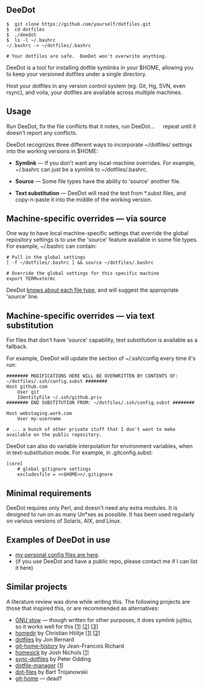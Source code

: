 ## DeeDot ##

    $  git clone https://github.com/yourself/dotfiles.git
    $  cd dotfiles
    $  ./deedot
    $  ls -l ~/.bashrc
    ~/.bashrc -> ~/dotfiles/.bashrc

    # Your dotfiles are safe.  DeeDot won't overwrite anything.

DeeDot is a tool for installing dotfile symlinks in your $HOME, allowing you to keep your versioned dotfiles under a single directory.

Host your dotfiles in any version control system (eg. Git, Hg, SVN, even rsync), and voila, your dotfiles are available across multiple machines.

## Usage ##

Run DeeDot, fix the file conflicts that it notes, run DeeDot...   repeat until it doesn't report any conflicts.

DeeDot recognizes three different ways to incorporate ~/dotfiles/ settings into the working versions in $HOME:

* **Symlink** — If you don't want any local-machine overrides. For example, ~/.bashrc can just be a symlink to ~/dotfiles/.bashrc.

* **Source** — Some file types have the ability to 'source' another file.

* **Text substitution** — DeeDot will read the text from *.subst files, and copy-n-paste it into the middle of the working version.
  
## Machine-specific overrides — via source ##

One way to have local machine-specific settings that override the global repository settings is to use the 'source' feature available in some file types.  For example, ~/.bashrc can contain:

    # Pull in the global settings
    [ -f ~/dotfiles/.bashrc ] && source ~/dotfiles/.bashrc

    # Override the global settings for this specific machine
    export TERM=xtermc

DeeDot [knows about each file type](https://github.com/DeeNewcum/deedot/blob/f0e7bfcef3344eb4dc05f95f223aafc73cb9d11c/deedot#L129-136), and will suggest the appropriate 'source' line.

## Machine-specific overrides — via text substitution ##

For files that don't have 'source' capability, text substitution is available as a fallback.

For example, DeeDot will update the section of ~/.ssh/config every time it's run: 

    ######## MODIFICATIONS HERE WILL BE OVERWRITTEN BY CONTENTS OF: ~/dotfiles/.ssh/config.subst ########
    Host github.com
        User git
        IdentityFile ~/.ssh/github.priv
    ######## END SUBSTITUTION FROM: ~/dotfiles/.ssh/config.subst ########
    
    Host webstaging.work.com
        User my-username
    
    # ... a bunch of other private stuff that I don't want to make available on the public repository.

DeeDot can also do variable interpolation for environment variables, when in text-substitution mode.  For example, in .gitconfig.subst:

    [core]
        # global gitignore settings
        excludesfile = <<$HOME>>/.gitignore

## Minimal requirements ##

DeeDot requires only Perl, and doesn't need any extra modules.  It is designed to run on as many Un*xes as possible.  It has been used regularly on various versions of Solaris, AIX, and Linux.

## Examples of DeeDot in use ##

* [my personal config files are here](https://github.com/DeeNewcum/dotfiles).
* (if you use DeeDot and have a public repo, please contact me if I can list it here)

## Similar projects ##

A literature review was done while writing this.  The following projects are those that inspired this, or are recommended as alternatives:

* [GNU stow](http://www.inductiveload.com/posts/basic-use-of-gnu-stowxstow/) — though written for other purposes, it does symlink jujitsu, so it works well for this
        [[1]](https://github.com/aspiers/shell-env)
        [[2]](https://github.com/chrra/dotfiles)
        [[3]](https://github.com/jmdeldin/dotfiles)
* [homedir](https://github.com/docwhat/homedir) by Christian Höltje [[1]](https://github.com/willnorris/homedir-packages) [[2]](https://github.com/docwhat/homedir-examples)
* [dotfiles](http://pypi.python.org/pypi/dotfiles) by Jon Bernard
* [git-home-history](http://jean-francois.richard.name/ghh/) by Jean-Francois Richard
* [homesick](https://github.com/technicalpickles/homesick) by Josh Nichols [[1]](https://github.com/technicalpickles/dotpickles)
* [sync-dotfiles](http://peterodding.com/code/python/sync-dotfiles/) by Peter Odding
* [dotfile-manager](http://blog.steve.org.uk/poppa_s_got_a_brand_new_bang_.html) [[1]](http://repository.steve.org.uk/cgi-bin/hgwebdir.cgi/dotfiles/file/adf1e61952a0)
* [dot-files](https://github.com/bartman/dot-files) by Bart Trojanowski
* [git-home](http://git-home.chezwam.org/) — dead?


